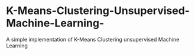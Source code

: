 # K-Means-Clustering-Unsupervised-Machine-Learning-
A simple implementation of K-Means Clustering unsupervised Machine Learning
